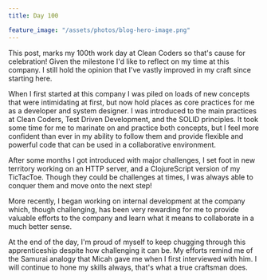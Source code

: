 ```yaml
---
title: Day 100

feature_image: "/assets/photos/blog-hero-image.png"
---
```


This post, marks my 100th work day at Clean Coders so that's cause for celebration!
Given the milestone I'd like to reflect on my time at this company. I still hold the opinion
that I've vastly improved in my craft since starting here.

When I first started at this company I was piled on loads of new concepts that were intimidating at
first, but now hold places as core practices for me as a developer and system designer. I was introduced
to the main practices at Clean Coders, Test Driven Development, and the SOLID principles. It took
some time for me to marinate on and practice both concepts, but I feel more confident than ever in my ability
to follow them and provide flexible and powerful code that can be used in a collaborative environment.

After some months I got introduced with major challenges, I set foot in new territory working on
an HTTP server, and a ClojureScript version of my TicTacToe. Though they could be challenges at times, I
was always able to conquer them and move onto the next step!

More recently, I began working on internal development at the company which, though challenging,
has been very rewarding for me to provide valuable efforts to the company and learn what it means
to collaborate in a much better sense.

At the end of the day, I'm proud of myself to keep chugging through this apprenticeship despite
how challenging it can be. My efforts remind me of the Samurai analogy that Micah gave me when
I first interviewed with him. I will continue to hone my skills always, that's what a true craftsman
does.